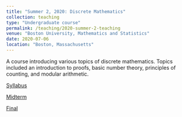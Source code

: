```yaml
---
title: "Summer 2, 2020: Discrete Mathematics"
collection: teaching
type: "Undergraduate course"
permalink: /teaching/2020-summer-2-teaching
venue: "Boston University, Mathematics and Statistics"
date: 2020-07-06
location: "Boston, Massachusetts"
---
```


A course introducing various topics of discrete mathematics. Topics included an introduction to proofs, basic number theory, principles of counting, and modular arithmetic.

[Syllabus](http://trevormnorton.github.io/files/MA_293_Syllabus_2020.pdf)

[Midterm](http://trevormnorton.github.io/files/MA_293_Midterm_2020.pdf)

[Final](http://trevormnorton.github.io/files/MA_293_Final_2020.pdf)
